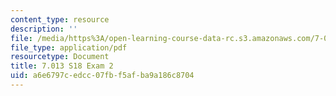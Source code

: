 ```yaml
---
content_type: resource
description: ''
file: /media/https%3A/open-learning-course-data-rc.s3.amazonaws.com/7-013-introductory-biology-spring-2018/a6e6797cedcc07fbf5afba9a186c8704_MIT7_013s18_E2Q.pdf
file_type: application/pdf
resourcetype: Document
title: 7.013 S18 Exam 2
uid: a6e6797c-edcc-07fb-f5af-ba9a186c8704
---
```

